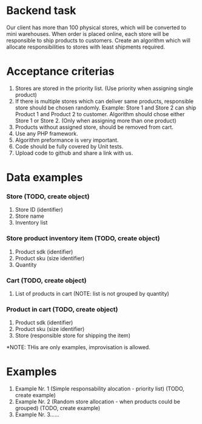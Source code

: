 # Backend task

Our client has more than 100 physical stores, which will be converted to mini warehouses. When order is placed online, each store will be responsible to ship products to customers.
Create an algorithm which will allocate responsibilities to stores with least shipments required.

# Acceptance criterias
1. Stores are stored in the priority list. (Use priority when assigning single product)
2. If there is multiple stores which can deliver same products, responsible store should be chosen randomly. Example: Store 1 and Store 2 can ship Product 1 and Product 2 to customer. Algorithm should chose either Store 1 or Store 2. (Only when assigning more than one product)
3. Products without assigned store, should be removed from cart.
4. Use any PHP framework.
5. Algorithm preformance is very important.
6. Code should be fully covered by Unit tests.
7. Upload code to github and share a link with us.

# Data examples

### Store (TODO, create object)
  1. Store ID (identifier)
  2. Store name
  3. Inventory list

### Store product inventory item  (TODO, create object)
  1. Product sdk (identifier)
  2. Product sku (size identifier)
  3. Quantity

### Cart  (TODO, create object)
  1. List of products in cart (NOTE: list is not grouped by quantity)

### Product in cart  (TODO, create object)
  1. Product sdk (identifier)
  2. Product sku (size identifier)
  3. Store (responsible store for shipping the item)

*NOTE: THis are only examples, improvisation is allowed.

# Examples
1. Example Nr. 1 (Simple responsability alocation - priority list)  (TODO, create example)
2. Example Nr. 2 (Random store allocation - when products could be grouped)  (TODO, create example)
3. Example Nr. 3......




